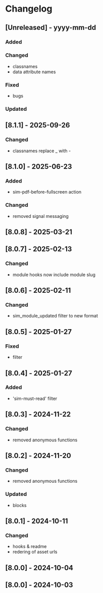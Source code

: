 # Changelog
## [Unreleased] - yyyy-mm-dd

### Added

### Changed
- classnames
- data attribute names

### Fixed
- bugs

### Updated

## [8.1.1] - 2025-09-26


### Changed
- classnames replace _ with -

## [8.1.0] - 2025-06-23


### Added
- sim-pdf-before-fullscreen action

### Changed
- removed signal messaging

## [8.0.8] - 2025-03-21


## [8.0.7] - 2025-02-13


### Changed
- module hooks now include module slug

## [8.0.6] - 2025-02-11


### Changed
- sim_module_updated filter to new format

## [8.0.5] - 2025-01-27


### Fixed
- filter

## [8.0.4] - 2025-01-27


### Added
- 'sim-must-read' filter

## [8.0.3] - 2024-11-22


### Changed
- removed anonymous functions

## [8.0.2] - 2024-11-20


### Changed
- removed anonymous functions

### Updated
- blocks

## [8.0.1] - 2024-10-11


### Changed
- hooks & readme
- redering of asset urls

## [8.0.0] - 2024-10-04


## [8.0.0] - 2024-10-03
